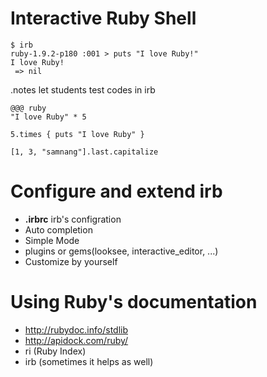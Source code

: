<!SLIDE irb commandline incremental transition=scrollUp>
# Interactive Ruby Shell #

	$ irb
	ruby-1.9.2-p180 :001 > puts "I love Ruby!"
	I love Ruby!
	 => nil
	
<!SLIDE test_codes_in_irb transition=scrollUp>
.notes let students test codes in irb

	@@@ ruby
	"I love Ruby" * 5
	
	5.times { puts "I love Ruby" }
	
	[1, 3, "samnang"].last.capitalize

<!SLIDE configure_irb bullets transition=scrollUp>
# Configure and extend irb #

* __.irbrc__ irb's configration
* Auto completion
* Simple Mode
* plugins or gems(looksee, interactive_editor, ...)
* Customize by yourself

<!SLIDE using_documentation bullets transition=scrollUp>
# Using Ruby's documentation #
* <http://rubydoc.info/stdlib>
* <http://apidock.com/ruby/>
* ri (Ruby Index)
* irb (sometimes it helps as well)